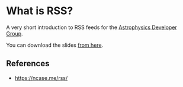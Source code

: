# What is RSS?

A very short introduction to RSS feeds for the [Astrophysics Developer Group](https://github.com/astro-group-bristol/developer-group).

You can download the slides [from here](https://github.com/astro-group-bristol/what-is-rss/releases/latest).

## References

- https://ncase.me/rss/

